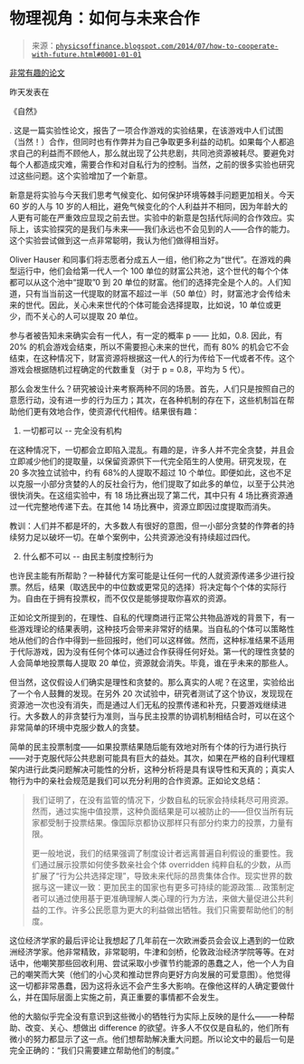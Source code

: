 <!--yml

分类：未分类

日期：2024-05-18 06:51:11

-->

# 物理视角：如何与未来合作

> 来源：[`physicsoffinance.blogspot.com/2014/07/how-to-cooperate-with-future.html#0001-01-01`](http://physicsoffinance.blogspot.com/2014/07/how-to-cooperate-with-future.html#0001-01-01)

[非常有趣的论文](http://www.nature.com/nature/journal/v511/n7508/pdf/nature13530.pdf)

昨天发表在

《自然》

. 这是一篇实验性论文，报告了一项合作游戏的实验结果，在该游戏中人们试图（当然！）合作，但同时也有作弊并为自己争取更多利益的动机。如果每个人都追求自己的利益而不顾他人，那么就出现了公共悲剧，共同池资源被耗尽。要避免对每个人都造成灾难，需要合作和对自私行为的控制。当然，之前的很多实验也研究过这些问题。这个实验增加了一个新意。

新意是将实验与今天我们思考气候变化、如何保护环境等棘手问题更加相关。今天 60 岁的人与 10 岁的人相比，避免气候变化的个人利益并不相同，因为年龄大的人更有可能在严重效应显现之前去世。实验中的新意是包括代际间的合作效应。实际上，该实验探究的是我们与未来——我们永远也不会见到的人——合作的能力。这个实验尝试做到这一点非常聪明，我认为他们做得相当好。

Oliver Hauser 和同事们将志愿者分成五人一组，他们称之为“世代”。在游戏的典型运行中，他们会给第一代人一个 100 单位的财富公共池，这个世代的每个个体都可以从这个池中“提取”0 到 20 单位的财富。他们的选择完全是个人的。人们知道，只有当当前这一代提取的财富不超过一半（50 单位）时，财富池才会传给未来的世代。因此，关心未来世代的个体可能会选择提取，比如说，10 单位或更少，而不关心的人可以提取 20 单位。

参与者被告知未来确实会有一代人，有一定的概率 p —— 比如，0.8\. 因此，有 20% 的机会游戏会结束，所以不需要担心未来的世代，而有 80% 的机会它不会结束，在这种情况下，财富资源将根据这一代人的行为传给下一代或者不传。这个游戏会根据随机过程确定的代数重复（对于 p = 0.8，平均为 5 代）。

那么会发生什么？研究被设计来考察两种不同的场景。首先，人们只是按照自己的意愿行动，没有进一步的行为压力；其次，在各种机制的存在下，这些机制旨在帮助他们更有效地合作，使资源代代相传。结果很有趣：

1. 一切都可以 -- 完全没有机构

在这种情况下，一切都会立即陷入混乱。有趣的是，许多人并不完全贪婪，并且会立即减少他们的提取量，以保留资源供下一代完全陌生的人使用。研究发现，在 20 多次独立试验中，约有 68%的人提取不超过 10 个单位。即便如此，这也不足以克服一小部分贪婪的人的反社会行为，他们提取了如此多的单位，以至于公共池很快消失。在这组实验中，有 18 场比赛出现了第二代，其中只有 4 场比赛资源通过一代完整地传递下去。在其他 14 场比赛中，资源立即因过度提取而消失。

教训：人们并不都是坏的，大多数人有很好的意图，但一小部分贪婪的作弊者的持续努力足以破坏一切。在单个案例中，公共资源池没有持续超过四代。

2. 什么都不可以 -- 由民主制度控制行为

也许民主能有所帮助？一种替代方案可能是让任何一代的人就资源传递多少进行投票。然后，结果（取选民中的中位数或更常见的选择）将决定每个个体的实际行为。自由在于拥有投票权，而不仅仅是能够提取你喜欢的资源。

正如论文所提到的，在理性、自私的代理商进行正常公共物品游戏的背景下，有一些游戏理论的结果表明，这种技巧会带来非常好的结果。当自私的个体可以策略性地从他们的合作中得到一些回报时，他们可以这样做。然而，这种标准结果不适用于代际游戏，因为没有任何个体可以通过合作获得任何好处。第一代的理性贪婪的人会简单地投票每人提取 20 单位，资源就会消失。毕竟，谁在乎未来的那些人。

但当然，这仅假设人们确实是理性和贪婪的。那么真实的人呢？在这里，实验给出了一个令人鼓舞的发现。在另外 20 次试验中，研究者测试了这个协议，发现现在资源池一次也没有消失，而是通过人们无私的投票传递和补充，只要游戏继续进行。大多数人的非贪婪行为准则，当与民主投票的协调机制相结合时，可以在这个非常简单的环境中克服少数人的贪婪。

简单的民主投票制度——如果投票结果随后能有效地对所有个体的行为进行执行——对于克服代际公共悲剧可能具有巨大的益处。其次，如果在严格的自利代理框架内进行此类问题解决可能性的分析，这种分析将是具有误导性和天真的；真实人物行为中的亲社会规范是我们可以充分利用的合作资源。正如论文总结：

> 我们证明了，在没有监管的情况下，少数自私的玩家会持续耗尽可用资源。然而，通过实施中值投票，这种负面结果是可以被防止的——但仅当所有玩家都受制于投票结果。像国际京都协议那样只有部分约束力的投票，力量有限。
> 
> 更一般地说，我们的结果强调了制度设计者远离普遍自利假设的重要性。我们通过展示投票如何使多数亲社会个体 overridden 纯粹自私的少数，从而扩展了“行为公共选择定理”，导致未来代际的昂贵集体合作。现实世界的数据与这一建议一致：更加民主的国家也有更多可持续的能源政策... 政策制定者可以通过使用基于更准确理解人类心理的行为方法，来做大量促进公共利益的工作。许多公民愿意为更大的利益做出牺牲。我们只需要帮助他们的制度。

这位经济学家的最后评论让我想起了几年前在一次欧洲委员会会议上遇到的一位欧洲经济学家。他非常精致，非常聪明，牛津和剑桥，伦敦政治经济学院等等。在对话中，他嘲笑那些回收利用、尝试采取小步骤节约能源的愚蠢之人，他一个人为自己的嘲笑而大笑（他们的小心灵和推动世界向更好方向发展的可爱意图）。他觉得这一切都非常愚蠢，因为这将永远不会产生多大影响。在像他这样的人确定要做什么，并在国际层面上实施之前，真正重要的事情都不会发生。

他的大脑似乎完全没有意识到这些微小的牺牲行为实际上反映的是什么——一种帮助、改变、关心、想做出 difference 的欲望。许多人不仅仅是自私的，他们所有微小的努力都显示了这一点。他们想帮助解决重大问题。所以论文中的最后一句是完全正确的：“我们只需要建立帮助他们的制度。”

